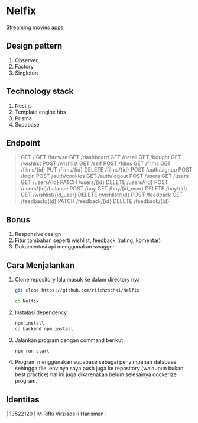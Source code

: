 # Nelfix
Streaming movies apps

## Design pattern
1. Observer
2. Factory
3. Singleton

## Technology stack
1. Nest js
2. Template engine hbs
3. Prisma
4. Supabase

## Endpoint
> GET /
> GET /browse
> GET /dashboard
> GET /detail
> GET /bought
> GET /wishlist
> POST /wishlist
> GET /self
> POST /films
> GET /films
> GET /films/{id}
> PUT /films/{id}
> DELETE /films/{id}
> POST /auth/signup
> POST /login
> POST /auth/cookies
> GET /auth/logout
> POST /users
> GET /users
> GET /users/{id}
> PATCH /users/{id}
> DELETE /users/{id}
> POST /users/{id}/balance
> POST /buy
> GET /buy/{id_user}
> DELETE /buy/{id}
> GET /wishlist/{id_user}
> DELETE /wishlist/{id}
> POST /feedback
> GET /feedback/{id}
> PATCH /feedback/{id}
> DELETE /feedback/{id}

## Bonus
1. Responsive design
2. Fitur tambahan seperti wishlist, feedback (rating, komentar)
2. Dokumentasi api menggunakan swagger

## Cara Menjalankan

1. Clone repository lalu masuk ke dalam directory nya

   ```bash
   git clone https://github.com/rifchzschki/Nelfix

   cd Nelfix
   ```

2. Instalasi dependency

   ```bash
   npm install
   cd backend npm install
   ```

3. Jalankan program dengan command berikut

   ```bash
   npm run start
   ```

4. Program menggunakan supabase sebagai penyimpanan database sehingga file .env nya saya push juga ke repository (walaupun bukan best practice) hal ini juga dikarenakan belum selesainya dockerize program.

## Identitas

| 13522120 | M Rifki Virziadeili Harisman |
